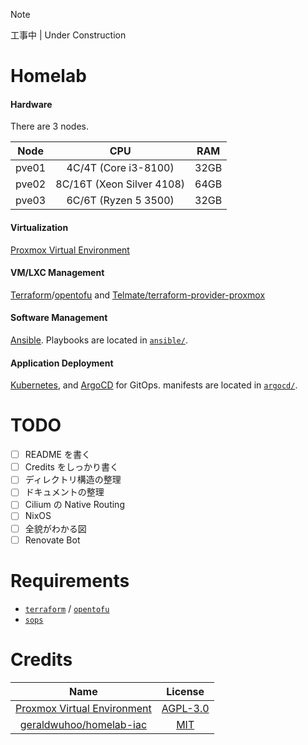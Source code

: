 > [!NOTE]
> 工事中 | Under Construction

# Homelab

#### Hardware
There are 3 nodes.

| Node  |            CPU            | RAM  |
|:-----:|:-------------------------:|:----:|
| pve01 |   4C/4T (Core i3-8100)    | 32GB |
| pve02 | 8C/16T (Xeon Silver 4108) | 64GB |
| pve03 |   6C/6T (Ryzen 5 3500)    | 32GB |

#### Virtualization
[Proxmox Virtual Environment](https://www.proxmox.com/en/products/proxmox-virtual-environment/overview)

#### VM/LXC Management
[Terraform](https://github.com/hashicorp/terraform)/[opentofu](https://github.com/opentofu/opentofu) and [Telmate/terraform-provider-proxmox](https://github.com/Telmate/terraform-provider-proxmox)

#### Software Management
[Ansible](https://github.com/ansible/ansible). Playbooks are located in [`ansible/`](ansible/).

#### Application Deployment
[Kubernetes](https://kubernetes.io), and [ArgoCD](https://argo-cd.readthedocs.io/en/stable/) for GitOps.
manifests are located in [`argocd/`](argocd/).

# TODO
- [ ] README を書く
- [ ] Credits をしっかり書く
- [ ] ディレクトリ構造の整理
- [ ] ドキュメントの整理
- [ ] Cilium の Native Routing
- [ ] NixOS
- [ ] 全貌がわかる図
- [ ] Renovate Bot

# Requirements

- [`terraform`](https://github.com/hashicorp/terraform) / [`opentofu`](https://github.com/opentofu/opentofu)
- [`sops`](https://github.com/getsops/sops)

# Credits
|                                 Name                                  |                                License                                |
|:---------------------------------------------------------------------:|:---------------------------------------------------------------------:|
| [Proxmox Virtual Environment](https://www.proxmox.com/en/products/proxmox-virtual-environment/overview) | [AGPL-3.0](https://www.gnu.org/licenses/agpl-3.0.html#license-text) |
| [geraldwuhoo/homelab-iac](https://github.com/geraldwuhoo/homelab-iac) | [MIT](https://github.com/geraldwuhoo/homelab-iac/blob/master/LICENSE) |